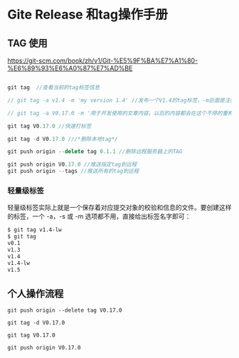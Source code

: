 # Gite Release 和tag操作手册



## TAG 使用

https://git-scm.com/book/zh/v1/Git-%E5%9F%BA%E7%A1%80-%E6%89%93%E6%A0%87%E7%AD%BE


``` javascript

git tag  //查看当前的tag标签信息

// git tag -a v1.4 -m 'my version 1.4' //发布一个V1.4的tag标签，-m后面是注释

// git tag -a V0.17.0 -m '用于开发使用的文章内容。以后的内容都会在这个不停的重构。重构完毕后发布2.0'

git tag V0.17.0 //快速打标签

git tag -d V0.17.0 ///*删除本地tag*/

git push origin --delete tag 0.1.1 //删除远程服务器上的TAG

git push origin V0.17.0 //推送指定tag到远程
git push origin --tags //推送所有的tag到远程

```

### 轻量级标签
轻量级标签实际上就是一个保存着对应提交对象的校验和信息的文件。要创建这样的标签，一个 -a，-s 或 -m 选项都不用，直接给出标签名字即可：
``` html
$ git tag v1.4-lw
$ git tag
v0.1
v1.3
v1.4
v1.4-lw
v1.5
```

## 个人操作流程

```
git push origin --delete tag V0.17.0

git tag -d V0.17.0 

git tag V0.17.0

git push origin V0.17.0 




```




